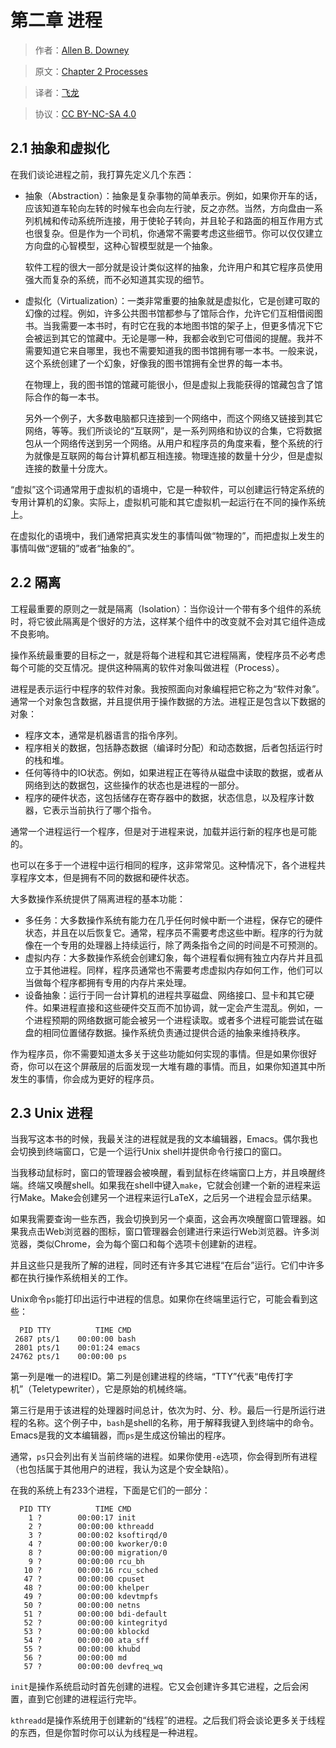 # 第二章 进程

> 作者：[Allen B. Downey](http://greenteapress.com/wp/)

> 原文：[Chapter 2  Processes](http://greenteapress.com/thinkos/html/thinkos003.html)

> 译者：[飞龙](https://github.com/)

> 协议：[CC BY-NC-SA 4.0](http://creativecommons.org/licenses/by-nc-sa/4.0/)

## 2.1 抽象和虚拟化

在我们谈论进程之前，我打算先定义几个东西：

+   抽象（Abstraction）：抽象是复杂事物的简单表示。例如，如果你开车的话，应该知道车轮向左转的时候车也会向左行驶，反之亦然。当然，方向盘由一系列机械和传动系统所连接，用于使轮子转向，并且轮子和路面的相互作用方式也很复杂。但是作为一个司机，你通常不需要考虑这些细节。你可以仅仅建立方向盘的心智模型，这种心智模型就是一个抽象。

    软件工程的很大一部分就是设计类似这样的抽象，允许用户和其它程序员使用强大而复杂的系统，而不必知道其实现的细节。
    
+   虚拟化（Virtualization）：一类非常重要的抽象就是虚拟化，它是创建可取的幻像的过程。例如，许多公共图书馆都参与了馆际合作，允许它们互相借阅图书。当我需要一本书时，有时它在我的本地图书馆的架子上，但更多情况下它会被运到其它的馆藏中。无论是哪一种，我都会收到它可借阅的提醒。我并不需要知道它来自哪里，我也不需要知道我的图书馆拥有哪一本书。一般来说，这个系统创建了一个幻象，好像我的图书馆拥有全世界的每一本书。

    在物理上，我的图书馆的馆藏可能很小，但是虚拟上我能获得的馆藏包含了馆际合作的每一本书。
    
    另外一个例子，大多数电脑都只连接到一个网络中，而这个网络又链接到其它网络，等等。我们所谈论的“互联网”，是一系列网络和协议的合集，它将数据包从一个网络传送到另一个网络。从用户和程序员的角度来看，整个系统的行为就像是互联网的每台计算机都互相连接。物理连接的数量十分少，但是虚拟连接的数量十分庞大。

“虚拟”这个词通常用于虚拟机的语境中，它是一种软件，可以创建运行特定系统的专用计算机的幻象。实际上，虚拟机可能和其它虚拟机一起运行在不同的操作系统上。

在虚拟化的语境中，我们通常把真实发生的事情叫做“物理的”，而把虚拟上发生的事情叫做“逻辑的”或者“抽象的”。

## 2.2 隔离

工程最重要的原则之一就是隔离（Isolation）：当你设计一个带有多个组件的系统时，将它彼此隔离是个很好的方法，这样某个组件中的改变就不会对其它组件造成不良影响。

操作系统最重要的目标之一，就是将每个进程和其它进程隔离，使程序员不必考虑每个可能的交互情况。提供这种隔离的软件对象叫做进程（Process）。

进程是表示运行中程序的软件对象。我按照面向对象编程把它称之为“软件对象”。通常一个对象包含数据，并且提供用于操作数据的方法。进程正是包含以下数据的对象：

+ 程序文本，通常是机器语言的指令序列。
+ 程序相关的数据，包括静态数据（编译时分配）和动态数据，后者包括运行时的栈和堆。
+ 任何等待中的IO状态。例如，如果进程正在等待从磁盘中读取的数据，或者从网络到达的数据包，这些操作的状态也是进程的一部分。
+ 程序的硬件状态，这包括储存在寄存器中的数据，状态信息，以及程序计数器，它表示当前执行了哪个指令。

通常一个进程运行一个程序，但是对于进程来说，加载并运行新的程序也是可能的。

也可以在多于一个进程中运行相同的程序，这非常常见。这种情况下，各个进程共享程序文本，但是拥有不同的数据和硬件状态。

大多数操作系统提供了隔离进程的基本功能：

+ 多任务：大多数操作系统有能力在几乎任何时候中断一个进程，保存它的硬件状态，并且在以后恢复它。通常，程序员不需要考虑这些中断。程序的行为就像在一个专用的处理器上持续运行，除了两条指令之间的时间是不可预测的。
+ 虚拟内存：大多数操作系统会创建幻象，每个进程看似拥有独立内存片并且孤立于其他进程。同样，程序员通常也不需要考虑虚拟内存如何工作，他们可以当做每个程序都拥有专用的内存片来处理。
+ 设备抽象：运行于同一台计算机的进程共享磁盘、网络接口、显卡和其它硬件。如果进程直接和这些硬件交互而不加协调，就一定会产生混乱。例如，一个进程预期的网络数据可能会被另一个进程读取。或者多个进程可能尝试在磁盘的相同位置储存数据。操作系统负责通过提供合适的抽象来维持秩序。

作为程序员，你不需要知道太多关于这些功能如何实现的事情。但是如果你很好奇，你可以在这个屏蔽层的后面发现一大堆有趣的事情。而且，如果你知道其中所发生的事情，你会成为更好的程序员。

## 2.3 Unix 进程

当我写这本书的时候，我最关注的进程就是我的文本编辑器，Emacs。偶尔我也会切换到终端窗口，它是一个运行Unix shell并提供命令行接口的窗口。

当我移动鼠标时，窗口的管理器会被唤醒，看到鼠标在终端窗口上方，并且唤醒终端。终端又唤醒shell。如果我在shell中键入`make`，它就会创建一个新的进程来运行Make。Make会创建另一个进程来运行LaTeX，之后另一个进程会显示结果。

如果我需要查询一些东西，我会切换到另一个桌面，这会再次唤醒窗口管理器。如果我点击Web浏览器的图标，窗口管理器会创建进行来运行Web浏览器。许多浏览器，类似Chrome，会为每个窗口和每个选项卡创建新的进程。

并且这些只是我所了解的进程，同时还有许多其它进程“在后台”运行。它们中许多都在执行操作系统相关的工作。

Unix命令`ps`能打印出运行中进程的信息。如果你在终端里运行它，可能会看到这些：

```
  PID TTY          TIME CMD
 2687 pts/1    00:00:00 bash
 2801 pts/1    00:01:24 emacs
24762 pts/1    00:00:00 ps
```

第一列是唯一的进程ID。第二列是创建进程的终端，“TTY”代表“电传打字机”（Teletypewriter），它是原始的机械终端。

第三行是用于该进程的处理器时间总计，依次为时、分、秒。最后一行是所运行进程的名称。这个例子中，`bash`是shell的名称，用于解释我键入到终端中的命令。Emacs是我的文本编辑器，而`ps`是生成这份输出的程序。

通常，`ps`只会列出有关当前终端的进程。如果你使用`-e`选项，你会得到所有进程（也包括属于其他用户的进程，我认为这是个安全缺陷）。

在我的系统上有233个进程，下面是它们的一部分：

```
  PID TTY          TIME CMD
    1 ?        00:00:17 init
    2 ?        00:00:00 kthreadd
    3 ?        00:00:02 ksoftirqd/0
    4 ?        00:00:00 kworker/0:0
    8 ?        00:00:00 migration/0
    9 ?        00:00:00 rcu_bh
   10 ?        00:00:16 rcu_sched
   47 ?        00:00:00 cpuset
   48 ?        00:00:00 khelper
   49 ?        00:00:00 kdevtmpfs
   50 ?        00:00:00 netns
   51 ?        00:00:00 bdi-default
   52 ?        00:00:00 kintegrityd
   53 ?        00:00:00 kblockd
   54 ?        00:00:00 ata_sff
   55 ?        00:00:00 khubd
   56 ?        00:00:00 md
   57 ?        00:00:00 devfreq_wq
```

`init`是操作系统启动时首先创建的进程。它又会创建许多其它进程，之后会闲置，直到它创建的进程运行完毕。

`kthreadd`是操作系统用于创建新的“线程”的进程。之后我们将会谈论更多关于线程的东西，但是你暂时你可以认为线程是一种进程。
